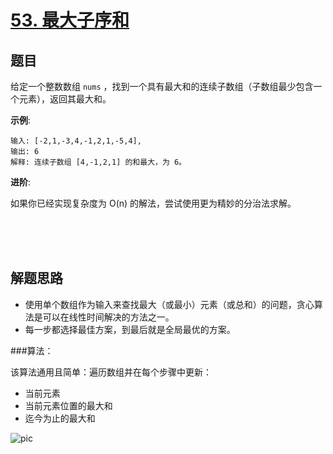 # [53. 最大子序和](https://leetcode-cn.com/problems/maximum-subarray/)

## 题目

给定一个整数数组 `nums` ，找到一个具有最大和的连续子数组（子数组最少包含一个元素），返回其最大和。

**示例**:

    输入: [-2,1,-3,4,-1,2,1,-5,4],
    输出: 6
    解释: 连续子数组 [4,-1,2,1] 的和最大，为 6。
**进阶**:

如果你已经实现复杂度为 O(n) 的解法，尝试使用更为精妙的分治法求解。

<br>
<br>
<br>

## 解题思路

* 使用单个数组作为输入来查找最大（或最小）元素（或总和）的问题，贪心算法是可以在线性时间解决的方法之一。
* 每一步都选择最佳方案，到最后就是全局最优的方案。

###算法：

该算法通用且简单：遍历数组并在每个步骤中更新：

* 当前元素
* 当前元素位置的最大和
* 迄今为止的最大和


![pic](https://pic.leetcode-cn.com/19a5e92ccddfcb29d709541d879a4035cd78f263adf19a74343b9ea464fb8d45-file_1576478143577)